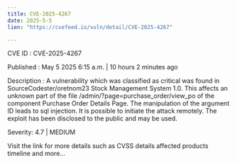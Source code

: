 ```yaml
---
title: CVE-2025-4267
date: 2025-5-5
lien: "https://cvefeed.io/vuln/detail/CVE-2025-4267"

---
```


CVE ID : CVE-2025-4267

Published :  May 5
2025
6:15 a.m. | 10 hours
2 minutes ago

Description : A vulnerability
which was classified as critical
was found in SourceCodester/oretnom23 Stock Management System 1.0. This affects an unknown part of the file /admin/?page=purchase_order/view_po of the component Purchase Order Details Page. The manipulation of the argument ID leads to sql injection. It is possible to initiate the attack remotely. The exploit has been disclosed to the public and may be used.

Severity: 4.7 | MEDIUM

Visit the link for more details
such as CVSS details
affected products
timeline
and more...

